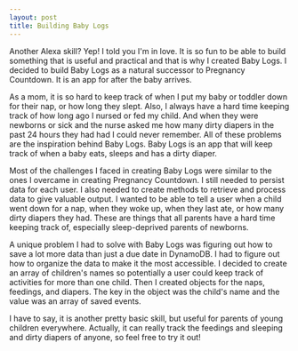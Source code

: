 ```yaml
---
layout: post
title: Building Baby Logs
---
```


Another Alexa skill? Yep! I told you I'm in love. It is so fun to be able to build something that is useful and practical and that is why I created Baby Logs. I decided to build Baby Logs as a natural successor to Pregnancy Countdown. It is an app for after the baby arrives.

As a mom, it is so hard to keep track of when I put my baby or toddler down for their nap, or how long they slept. Also, I always have a hard time keeping track of how long ago I nursed or fed my child. And when they were newborns or sick and the nurse asked me how many dirty diapers in the past 24 hours they had had I could never remember. All of these problems are the inspiration behind Baby Logs. Baby Logs is an app that will keep track of when a baby eats, sleeps and has a dirty diaper.

Most of the challenges I faced in creating Baby Logs were similar to the ones I overcame in creating Pregnancy Countdown. I still needed to persist data for each user. I also needed to create methods to retrieve and process data to give valuable output. I wanted to be able to tell a user when a child went down for a nap, when they woke up, when they last ate, or how many dirty diapers they had. These are things that all parents have a hard time keeping track of, especially sleep-deprived parents of newborns.

A unique problem I had to solve with Baby Logs was figuring out how to save a lot more data than just a due date in DynamoDB. I had to figure out how to organize the data to make it the most accessible. I decided to create an array of children's names so potentially a user could keep track of activities for more than one child. Then I created objects for the naps, feedings, and diapers. The key in the object was the child's name and the value was an array of saved events.

I have to say, it is another pretty basic skill, but useful for parents of young children everywhere. Actually, it can really track the feedings and sleeping and dirty diapers of anyone, so feel free to try it out!
